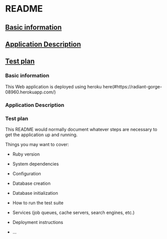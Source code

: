 # README
## [Basic information](#basicInfo)
## [Application Description](#description)
## [Test plan](#testplan)
<h3><span id='basicInfo'>Basic information</span></h3>
This Web application is deployed using heroku here(#https://radiant-gorge-08960.herokuapp.com/)
<h3><span id='description'>Application Description</span></h3> 
<h3><span id='testplan'>Test plan</span></h3> 
This README would normally document whatever steps are necessary to get the
application up and running.

Things you may want to cover:

* Ruby version

* System dependencies

* Configuration

* Database creation

* Database initialization

* How to run the test suite

* Services (job queues, cache servers, search engines, etc.)

* Deployment instructions

* ...
